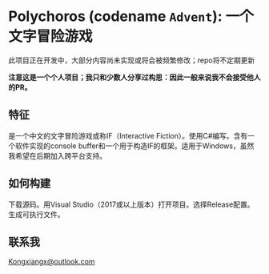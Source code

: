 # Polychoros (codename `Advent`): 一个文字冒险游戏

此项目正在开发中，大部分内容尚未实现或将会被频繁修改；repo将不定期更新

**注意这是一个个人项目；我只和少数人分享过构思：因此一般来说我不会接受他人的PR。**

## 特征

是一个中文的文字冒险游戏或称IF（Interactive Fiction）。使用C#编写。含有一个软件实现的console buffer和一个用于构造IF的框架。适用于Windows，虽然我希望在后期加入跨平台支持。

## 如何构建

下载源码。用Visual Studio（2017或以上版本）打开项目。选择Release配置。生成可执行文件。

## 联系我

Kongxiangx@outlook.com
